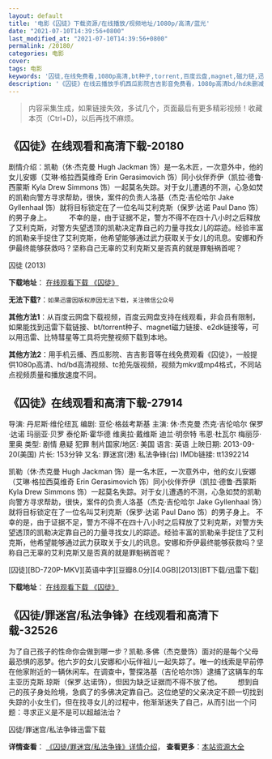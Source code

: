 ```yaml
---
layout: default
title: '电影《囚徒》下载资源/在线播放/视频地址/1080p/高清/蓝光'
date: "2021-07-10T14:39:56+0800"
last_modified_at: "2021-07-10T14:39:56+0800"
permalink: /20180/
categories: 电影
cover:
tags: 电影
keywords: '囚徒,在线免费看,1080p高清,bt种子,torrent,百度云盘,magnet,磁力链,迅雷下载资源'
description: '《囚徒》在线云播放手机西瓜影院吉吉影音免费看，1080p高清bd/hd未删减完整版和tc抢先枪版，mkv/mp4格式，附带bt/torrent种子、magnet/磁力链、百度云盘、网盘资源迅雷下载链接'
---
```


>内容采集生成，如果链接失效，多试几个，页面最后有更多精彩视频！收藏本页（Ctrl+D)，以后再找不麻烦。


## 《囚徒》在线观看和高清下载-20180

剧情介绍：凯勒（休·杰克曼 Hugh Jackman 饰）是一名木匠，一次意外中，他的女儿安娜（艾琳·格拉西莫维奇 Erin Gerasimovich 饰）同小伙伴乔伊（凯拉·德鲁·西蒙斯 Kyla Drew Simmons 饰）一起莫名失踪。对于女儿遭遇的不测，心急如焚的凯勒向警方寻求帮助，很快，案件的负责人洛基（杰克·吉伦哈尔 Jake Gyllenhaal 饰）就将目标锁定在了一位名叫艾利克斯（保罗·达诺 Paul Dano 饰）的男子身上。  　　不幸的是，由于证据不足，警方不得不在四十八小时之后释放了艾利克斯，对警方失望透顶的凯勒决定靠自己的力量寻找女儿的踪迹。经验丰富的凯勒亲手捉住了艾利克斯，他希望能够通过武力获取关于女儿的讯息。安娜和乔伊最终能够获救吗？坚称自己无辜的艾利克斯又是否真的就是罪魁祸首呢？


囚徒 (2013)

**下载地址**： [在线观看下载 《囚徒》](https://www.btbtdy.me/btdy/dy1973.html) 


**无法下载?**：`如果迅雷因版权原因无法下载，关注微信公众号 `

**其他方法1**：从百度云网盘下载视频，百度云网盘支持在线观看，非会员有限制，如果能找到迅雷下载链接、bt/torrent种子、magnet磁力链接、e2dk链接等，可以用迅雷、比特彗星等工具将完整视频下载到本地。

**其他方法2**：用手机云播、西瓜影院、吉吉影音等在线免费观看《囚徒》，一般提供1080p高清、hd/bd高清视频、tc抢先版视频，视频为mkv或mp4格式，不同站点视频质量和播放速度不同。


## 《囚徒》在线观看和高清下载-27914

导演: 丹尼斯·维伦纽瓦 编剧: 亚伦·格兹考斯基 主演: 休·杰克曼 杰克·吉伦哈尔 保罗·达诺 玛丽亚·贝罗 泰伦斯·霍华德 维奥拉·戴维斯 迪兰·明奈特 韦恩·杜瓦尔 梅丽莎·里奥 类型: 剧情 悬疑 犯罪 制片国家/地区: 美国 语言: 英语 上映日期: 2013-09-20(美国) 片长: 153分钟 又名: 罪迷宫(港) 私法争锋(台) IMDb链接: tt1392214

凯勒（休·杰克曼 Hugh Jackman 饰）是一名木匠，一次意外中，他的女儿安娜（艾琳·格拉西莫维奇 Erin Gerasimovich 饰）同小伙伴乔伊（凯拉·德鲁·西蒙斯 Kyla Drew Simmons 饰）一起莫名失踪。对于女儿遭遇的不测，心急如焚的凯勒向警方寻求帮助，很快，案件的负责人洛基（杰克·吉伦哈尔 Jake Gyllenhaal 饰）就将目标锁定在了一位名叫艾利克斯（保罗·达诺 Paul Dano 饰）的男子身上。 不幸的是，由于证据不足，警方不得不在四十八小时之后释放了艾利克斯，对警方失望透顶的凯勒决定靠自己的力量寻找女儿的踪迹。经验丰富的凯勒亲手捉住了艾利克斯，他希望能够通过武力获取关于女儿的讯息。安娜和乔伊最终能够获救吗？坚称自己无辜的艾利克斯又是否真的就是罪魁祸首呢？


[囚徒][BD-720P-MKV][英语中字][豆瓣8.0分][4.0GB][2013][BT下载/迅雷下载]

**下载地址**： [在线观看下载 《囚徒》](https://www.btdx8.com/torrent/prisoners_2013.html) 


## 《囚徒/罪迷宫/私法争锋》在线观看和高清下载-32526

为了自己孩子的性命你会做到哪一步？凯勒.多佛（杰克曼饰）面对的是每个父母最恐惧的恶梦。他六岁的女儿安娜和小玩伴祖儿一起失踪了。唯一的线索是早前停在他家附近的一辆休闲车。在调查中，警探洛基（吉伦哈尔饰）逮捕了这辆车的车主亚历克斯.琼斯（保罗.达诺饰），但因为缺乏证据而不得不放了他。&nbsp;　　想到自己的孩子身处险境，急疯了的多佛决定靠自己。这位绝望的父亲决定不顾一切找到失踪的小女生们，但在找寻女儿的过程中，他渐渐迷失了自己，从而引出一个问题：寻求正义是不是可以超越法治？


囚徒/罪迷宫/私法争锋迅雷下载

**详情查看**： [《囚徒/罪迷宫/私法争锋》详情介绍](/movie/32526/)， **查看更多**：[本站资源大全](/movie/t/all/)

